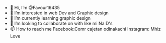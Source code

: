 - 👋 Hi, I’m @Favour16435
- 👀 I’m interested in web Dev and Graphic design
- 🌱 I’m currently learning graphic design
- 💞️ I’m looking to collaborate on with like mi Na D's 
- 📫 How to reach me Facebook:Comr cajetan odinakachi
Instagram: Mhiz Love

<!---
Favour16435/Favour16435 is a ✨ special ✨ repository because its `README.md` (this file) appears on your GitHub profile.
You can click the Preview link to take a look at your changes.
--->
